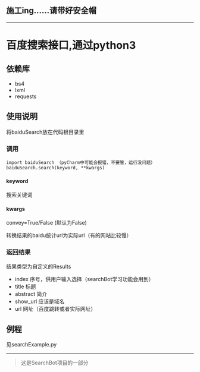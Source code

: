 ## 施工ing......请带好安全帽

---

# 百度搜索接口,通过python3

## 依赖库

* bs4
* lxml
* requests

## 使用说明

将baiduSearch放在代码根目录里

### 调用

``` python3
import baiduSearch （pyCharm中可能会报错，不要管，运行没问题）
baiduSearch.search(keyword, **kwargs)
```

#### keyword

搜索关键词

#### kwargs

convey=True/False (默认为False)

转换结果的baidu统计url为实际url（有的网站比较慢）

### 返回结果

结果类型为自定义的Results

* index 序号，供用户输入选择（searchBot学习功能会用到）
* title 标题
* abstract 简介
* show_url 应该是域名
* url 网址（百度跳转或者实际网址）

## 例程

见searchExample.py

---

> 这是SearchBot项目的一部分
